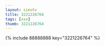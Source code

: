 ```yaml
--- 
layout: sieutv
title: 3221226764
tags: [xxx]
thumb: 3221226764
---
```

{% include 88888888 key="3221226764" %} 
